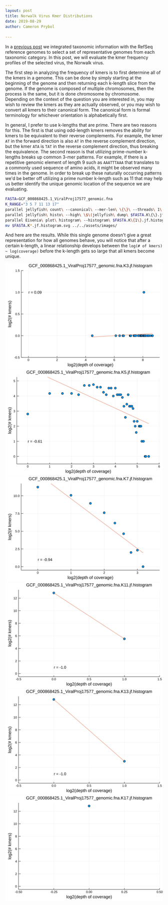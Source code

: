 ```yaml
---
layout: post  
title: Norwalk Virus Kmer Distributions  
date: 2019-08-29  
author: Cameron Prybol  

---
```


In a [previous post](/selecting-genomes-by-taxonomy.html) we integrated taxonomic information with the RefSeq reference genomes to select a set of representative genomes from each taxonomic category. In this post, we will evaluate the kmer frequency profiles of the selected virus, the Norwalk virus. 

The first step in analyzing the frequency of kmers is to first determine all of the kmers in a genome. This can be done by simply starting at the beginning of the genome and then returning each k-length slice from the genome. If the genome is composed of multiple chromosomes, then the process is the same, but it is done chromosome by chromosome. Depending on the context of the question you are interested in, you may wish to review the kmers as they are actually observed, or you may wish to convert all kmers to their canonical form. The canonical form is formal terminology for whichever orientation is alphabetically first.

In general, I prefer to use k-lengths that are prime. There are two reasons for this. The first is that using odd-length kmers removes the ability for kmers to be equivalent to their reverse complements. For example, the kmer `AT` in the forward direction is also `AT` in the reverse complement direction, but the kmer `ATA` is `TAT` in the reverse complement direction, thus breaking the equivalence. The second reason is that utilizing prime-number k-lengths breaks up common 3-mer patterns. For example, if there is a repetitive genomic element of length 9 such as `AAATTTAAA` that translates to a commonly used sequence of amino acids, it might be observed many times in the genome. In order to break up these naturally occurring patterns we'd be better off utilizing a prime number k-length such as 11 that may help us better identify the unique genomic location of the sequence we are evaluating.

```bash
FASTA=GCF_000868425.1_ViralProj17577_genomic.fna
K_RANGE="3 5 7 11 13 17"
parallel jellyfish\ count\ --canonical\ --mer-len\ \{\}\ --threads\ 1\ --size\ 100M\ --output\ $FASTA.K\{\}.jf\ \<\(gzip\ -dc\ $FASTA.gz\) ::: $K_RANGE
parallel jellyfish\ histo\ --high\ \$\(jellyfish\ dump\ $FASTA.K\{\}.jf\ \|\ grep\ \"\^\>\"\ \|\ sed\ \'s/\>//\'\ \|\ sort\ --numeric-sort\ --reverse\ \|\ head\ -n1\)\ $FASTA.K\{\}.jf\ \>\ $FASTA.K\{1\}.jf.histogram ::: $K_RANGE
parallel Eisenia\ plot\ histogram\ --histogram\ $FASTA.K\{1\}.jf.histogram ::: $K_RANGE
mv $FASTA.K*.jf.histogram.svg ../../assets/images/
```

And here are the results. While this single genome doesn't give a great representation for how all genomes behave, you will notice that after a certain k-length, a linear relationship develops between the `log(# of kmers) ~ log(coverage)` before the k-length gets so large that all kmers become unique.

![](../assets/images/GCF_000868425.1_ViralProj17577_genomic.fna.K3.jf.histogram.svg)
![](../assets/images/GCF_000868425.1_ViralProj17577_genomic.fna.K5.jf.histogram.svg)
![](../assets/images/GCF_000868425.1_ViralProj17577_genomic.fna.K7.jf.histogram.svg)
![](../assets/images/GCF_000868425.1_ViralProj17577_genomic.fna.K11.jf.histogram.svg)
![](../assets/images/GCF_000868425.1_ViralProj17577_genomic.fna.K13.jf.histogram.svg)
![](../assets/images/GCF_000868425.1_ViralProj17577_genomic.fna.K17.jf.histogram.svg)
